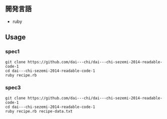 ## 開発言語
- ruby

## Usage

### spec1

```
git clone https://github.com/dai---chi/dai---chi-sezemi-2014-readable-code-1
cd dai---chi-sezemi-2014-readable-code-1
ruby recipe.rb
```


### spec3

```
git clone https://github.com/dai---chi/dai---chi-sezemi-2014-readable-code-1
cd dai---chi-sezemi-2014-readable-code-1
ruby recipe.rb recipe-data.txt
```
